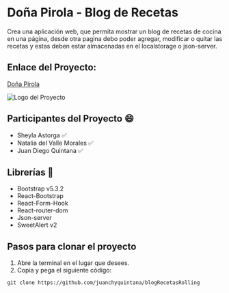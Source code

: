 # Doña Pirola - Blog de Recetas

Crea una aplicación web, que permita mostrar un blog de recetas de cocina en una página, desde otra pagina debo poder agregar, modificar o quitar las recetas y estas deben estar almacenadas en el localstorage o json-server.

## Enlace del Proyecto: 
[Doña Pirola](https://github.com/juanchyquintana/blogRecetasRolling)

![Logo del Proyecto](./src/assets/logoDoñaPirola.png)

## Participantes del Proyecto 😄
- Sheyla Astorga ✅
- Natalia del Valle Morales ✅
- Juan Diego Quintana ✅

## Librerías 📖
- Bootstrap v5.3.2
- React-Bootstrap
- React-Form-Hook
- React-router-dom
- Json-server
- SweetAlert v2

## Pasos para clonar el proyecto
1. Abre la terminal en el lugar que desees.
2. Copia y pega el siguiente código:

``` 
git clone https://github.com/juanchyquintana/blogRecetasRolling
```
